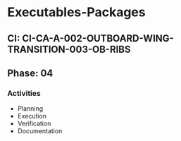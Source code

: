 # Executables-Packages

## CI: CI-CA-A-002-OUTBOARD-WING-TRANSITION-003-OB-RIBS
## Phase: 04

### Activities
- Planning
- Execution
- Verification
- Documentation
